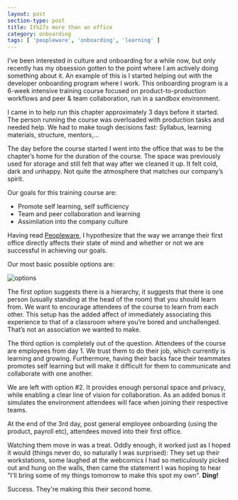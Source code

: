 ```yaml
---
layout: post
section-type: post
title: It%27s more than an office
category: onboarding
tags: [ 'peopleware', 'onboarding', 'learning' ]
---
```


I’ve been interested in culture and onboarding for a while now, but only recently has my obsession gotten to the point where I am actively doing something about it. An example of this is I started helping out with the developer onboarding program where I work. This onboarding program is a 6-week intensive training course focused on product-to-production workflows and peer & team collaboration, run in a sandbox environment.

I came in to help run this chapter approximately 3 days before it started. The person running the course was overloaded with production tasks and needed help. We had to make tough decisions fast: Syllabus, learning materials, structure, mentors,…

The day before the course started I went into the office that was to be the chapter’s home for the duration of the course. The space was previously used for storage and still felt that way after we cleaned it up. It felt cold, dark and unhappy. Not quite the atmosphere that matches our company’s spirit.

Our goals for this training course are:
- Promote self learning, self sufficiency
- Team and peer collaboration and learning
- Assimilation into the company culture

Having read [Peopleware](http://www.amazon.com/Peopleware-Productive-Projects-Second-Edition/dp/0932633439), I hypothesize that the way we arrange their first office directly affects their state of mind and whether or not we are successful in achieving our goals.

Our most basic possible options are:

![options](https://karenmeep.github.io/img/officeSetup.png)

The first option suggests there is a hierarchy, it suggests that there is one person (usually standing at the head of the room) that you should learn from. We want to encourage attendees of the course to learn from each other. This setup has the added affect of immediately associating this experience to that of a classroom where you’re bored and unchallenged. That’s not an association we wanted to make. 

The third option is completely out of the question.
Attendees of the course are employees from day 1. We trust them to do their job, which currently is learning and growing. Furthermore, having their backs face their teammates promotes self learning but will make it difficult for them to communicate and collaborate with one another.

We are left with option #2. It provides enough personal space and privacy, while enabling a clear line of vision for collaboration. As an added bonus it simulates the environment attendees will face when joining their respective teams.



At the end of the 3rd day, post general employee onboarding (using the product, payroll etc), attendees moved into their first office.

Watching them move in was a treat. Oddly enough, it worked just as I hoped it would (things never do, so naturally I was surprised): They set up their workstations, some laughed at the webcomics I had so meticulously picked out and hung on the walls, then came the statement I was hoping to hear "I'll bring some of my things tomorrow to make this spot my own". **Ding!**


Success. They're making this their second home.